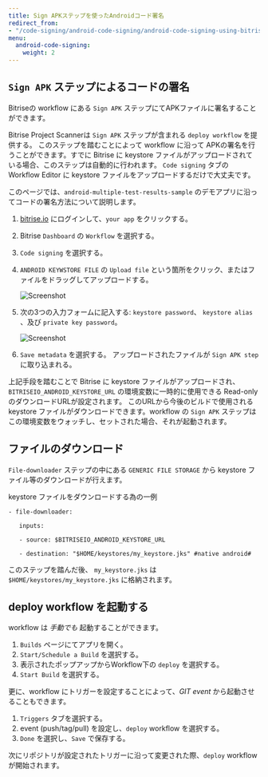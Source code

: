 ```yaml
---
title: Sign APKステップを使ったAndroidコード署名
redirect_from:
- "/code-signing/android-code-signing/android-code-signing-using-bitrise-sign-APK-step/"
menu:
  android-code-signing:
    weight: 2
---
```

## `Sign APK` ステップによるコードの署名

Bitriseの workflow にある `Sign APK` ステップにてAPKファイルに署名することができます。

Bitrise Project Scannerは `Sign APK` ステップが含まれる `deploy workflow` を提供する。 このステップを踏むことによって workflow に沿って APKの署名を行うことができます。すでに Bitrise に keystore ファイルがアップロードされている場合、このステップは自動的に行われます。 `Code signing` タブの Workflow Editor に keystore ファイルをアップロードするだけで大丈夫です。

このページでは、`android-multiple-test-results-sample` のデモアプリに沿ってコードの署名方法について説明します。

1. [bitrise.io](https://www.bitrise.io/) にログインして、`your app` をクリックする。
2. Bitrise `Dashboard` の `Workflow` を選択する。
3. `Code signing` を選択する。
4. `ANDROID KEYWSTORE FILE` の `Upload file` という箇所をクリック、またはファイルをドラッグしてアップロードする。

   ![Screenshot](/img/android-code-signing/upload-file.png)
5. 次の3つの入力フォームに記入する: `keystore password`、 `keystore alias` 、及び `private key password`。

   ![Screenshot](/img/android-code-signing/three-fields.png)
6. `Save metadata` を選択する。
   アップロードされたファイルが `Sign APK step` に取り込まれる。

上記手段を踏むことで Bitrise に keystore ファイルがアップロードされ、`BITRISEIO_ANDROID_KEYSTORE_URL` の環境変数に一時的に使用できる Read-only のダウンロードURLが設定されます。 このURLから今後のビルドで使用される keystore ファイルがダウンロードできます。workflow の `Sign APK` ステップはこの環境変数をウォッチし、セットされた場合、それが起動されます。

## ファイルのダウンロード

`File-downloader` ステップの中にある `GENERIC FILE STORAGE` から keystore ファイル等のダウンロードが行えます。

keystore ファイルをダウンロードする為の一例


```
- file-downloader:

   inputs:

   - source: $BITRISEIO_ANDROID_KEYSTORE_URL

   - destination: "$HOME/keystores/my_keystore.jks" #native android#

```

このステップを踏んだ後、 `my_keystore.jks` は `$HOME/keystores/my_keystore.jks` に格納されます。

## deploy workflow を起動する

workflow は _手動でも_ 起動することができます。

1. `Builds` ページにてアプリを開く。
2. `Start/Schedule a Build` を選択する。
3. 表示されたポップアップからWorkflow下の `deploy` を選択する。
4. `Start Build` を選択する。

更に、workflow にトリガーを設定することによって、_GIT event_ から起動させることもできます。

1. `Triggers` タブを選択する。
2. event (push/tag/pull) を設定し、`deploy` workflow を選択する。
3. `Done` を選択し、`Save` で保存する。

次にリポジトリが設定されたトリガーに沿って変更された際、`deploy` workflow が開始されます。
